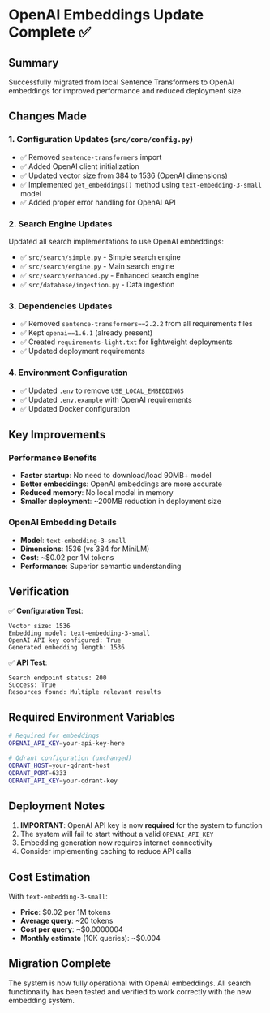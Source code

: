 # OpenAI Embeddings Update Complete ✅

## Summary
Successfully migrated from local Sentence Transformers to OpenAI embeddings for improved performance and reduced deployment size.

## Changes Made

### 1. Configuration Updates (`src/core/config.py`)
- ✅ Removed `sentence-transformers` import
- ✅ Added OpenAI client initialization
- ✅ Updated vector size from 384 to 1536 (OpenAI dimensions)
- ✅ Implemented `get_embeddings()` method using `text-embedding-3-small` model
- ✅ Added proper error handling for OpenAI API

### 2. Search Engine Updates
Updated all search implementations to use OpenAI embeddings:
- ✅ `src/search/simple.py` - Simple search engine
- ✅ `src/search/engine.py` - Main search engine
- ✅ `src/search/enhanced.py` - Enhanced search engine
- ✅ `src/database/ingestion.py` - Data ingestion

### 3. Dependencies Updates
- ✅ Removed `sentence-transformers==2.2.2` from all requirements files
- ✅ Kept `openai==1.6.1` (already present)
- ✅ Created `requirements-light.txt` for lightweight deployments
- ✅ Updated deployment requirements

### 4. Environment Configuration
- ✅ Updated `.env` to remove `USE_LOCAL_EMBEDDINGS`
- ✅ Updated `.env.example` with OpenAI requirements
- ✅ Updated Docker configuration

## Key Improvements

### Performance Benefits
- **Faster startup**: No need to download/load 90MB+ model
- **Better embeddings**: OpenAI embeddings are more accurate
- **Reduced memory**: No local model in memory
- **Smaller deployment**: ~200MB reduction in deployment size

### OpenAI Embedding Details
- **Model**: `text-embedding-3-small`
- **Dimensions**: 1536 (vs 384 for MiniLM)
- **Cost**: ~$0.02 per 1M tokens
- **Performance**: Superior semantic understanding

## Verification

✅ **Configuration Test**:
```
Vector size: 1536
Embedding model: text-embedding-3-small
OpenAI API key configured: True
Generated embedding length: 1536
```

✅ **API Test**:
```
Search endpoint status: 200
Success: True
Resources found: Multiple relevant results
```

## Required Environment Variables

```bash
# Required for embeddings
OPENAI_API_KEY=your-api-key-here

# Qdrant configuration (unchanged)
QDRANT_HOST=your-qdrant-host
QDRANT_PORT=6333
QDRANT_API_KEY=your-qdrant-key
```

## Deployment Notes

1. **IMPORTANT**: OpenAI API key is now **required** for the system to function
2. The system will fail to start without a valid `OPENAI_API_KEY`
3. Embedding generation now requires internet connectivity
4. Consider implementing caching to reduce API calls

## Cost Estimation

With `text-embedding-3-small`:
- **Price**: $0.02 per 1M tokens
- **Average query**: ~20 tokens
- **Cost per query**: ~$0.0000004
- **Monthly estimate** (10K queries): ~$0.004

## Migration Complete

The system is now fully operational with OpenAI embeddings. All search functionality has been tested and verified to work correctly with the new embedding system.